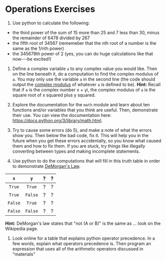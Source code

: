 # Operations Exercises

1. Use python to calculate the following:
 - the third power of the sum of 15 more than 25 and 7 less than 30, minus the remainder of 6478 divided by 267
 - the fifth root of 34567 (rememeber that the nth root of a number is the same as the 1/nth power)
 - the 345678th power of 2 (yes, you can do huge calculations like that now---be excited!)

1. Define a complex variable `a` to any complex value you would like. Then on the line beneath it, do a computation to find the complex modulus of `a`. You may only use the variable `a` in the second line (the code should output the [complex modulus](https://mathworld.wolfram.com/ComplexModulus.html) of whatever `a` is defined to be).
**Hint:** Recall that if `a` is the complex number x + yi, the complex modulus of `a` is the square root of x squared plus y squared.

1. Explore the documentation for the `math` module and learn about ten functions and/or variables that you think are useful. Then, demonstrate their use. You can view the documentation here: https://docs.python.org/3/library/math.html.

1. Try to cause some errors (do 5), and make a note of what the errors show you. Then below the bad code, fix it. This will help you in the future when you get these errors accidentally, so you know what caused them and how to fix them. If you are stuck, try things like illegally converting between types and making incomplete statements.

1. Use python to do the computations that will fill in this truth table in order to demonstrate [DeMorgan's Law](https://en.wikipedia.org/wiki/De_Morgan%27s_laws).

|   `x`  |   `y`  |     ?     |    ?     |
|:------:|:------:|:---------:|:--------:|
| `True` | `True` |     ?     |    ?     |
| `True` | `False`|     ?     |    ?     |
| `False`| `True` |     ?     |    ?     |
| `False`| `False`|     ?     |    ?     |

**Hint:** DeMorgan's law states that "not (A or B)" is the same as ... look on the Wikipedia page.

1. Look online for a table that explains python operator precedence. In a few words, explain what operators precedence is. Then program an expression that uses all of the arithmetic operators discussed in "materials"
